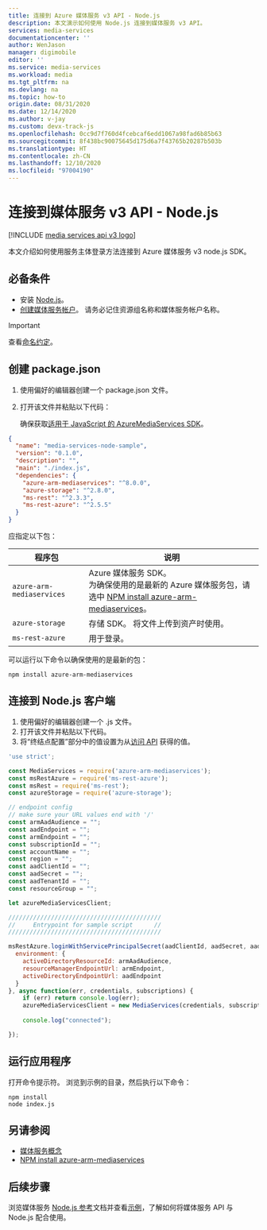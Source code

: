 ```yaml
---
title: 连接到 Azure 媒体服务 v3 API - Node.js
description: 本文演示如何使用 Node.js 连接到媒体服务 v3 API。
services: media-services
documentationcenter: ''
author: WenJason
manager: digimobile
editor: ''
ms.service: media-services
ms.workload: media
ms.tgt_pltfrm: na
ms.devlang: na
ms.topic: how-to
origin.date: 08/31/2020
ms.date: 12/14/2020
ms.author: v-jay
ms.custom: devx-track-js
ms.openlocfilehash: 0cc9d7f760d4fcebcaf6edd1067a98fad6b85b63
ms.sourcegitcommit: 8f438bc90075645d175d6a7f43765b20287b503b
ms.translationtype: HT
ms.contentlocale: zh-CN
ms.lasthandoff: 12/10/2020
ms.locfileid: "97004190"
---
```

# <a name="connect-to-media-services-v3-api---nodejs"></a>连接到媒体服务 v3 API - Node.js

[!INCLUDE [media services api v3 logo](./includes/v3-hr.md)]

本文介绍如何使用服务主体登录方法连接到 Azure 媒体服务 v3 node.js SDK。

## <a name="prerequisites"></a>必备条件

- 安装 [Node.js](https://nodejs.org/en/download/)。
- [创建媒体服务帐户](./create-account-howto.md)。 请务必记住资源组名称和媒体服务帐户名称。

> [!IMPORTANT]
> 查看[命名约定](media-services-apis-overview.md#naming-conventions)。

## <a name="create-packagejson"></a>创建 package.json

1. 使用偏好的编辑器创建一个 package.json 文件。
1. 打开该文件并粘贴以下代码：

   确保获取[适用于 JavaScript 的 AzureMediaServices SDK](https://www.npmjs.com/package/@azure/arm-mediaservices)。

```json
{
  "name": "media-services-node-sample",
  "version": "0.1.0",
  "description": "",
  "main": "./index.js",
  "dependencies": {
    "azure-arm-mediaservices": "^8.0.0",
    "azure-storage": "^2.8.0",
    "ms-rest": "^2.3.3",
    "ms-rest-azure": "^2.5.5"
  }
}
```

应指定以下包：

|程序包|说明|
|---|---|
|`azure-arm-mediaservices`|Azure 媒体服务 SDK。 <br/>为确保使用的是最新的 Azure 媒体服务包，请选中 [NPM install azure-arm-mediaservices](https://www.npmjs.com/package/azure-arm-mediaservices/)。|
|`azure-storage`|存储 SDK。 将文件上传到资产时使用。|
|`ms-rest-azure`| 用于登录。|

可以运行以下命令以确保使用的是最新的包：

```
npm install azure-arm-mediaservices
```

## <a name="connect-to-nodejs-client"></a>连接到 Node.js 客户端

1. 使用偏好的编辑器创建一个 .js 文件。
1. 打开该文件并粘贴以下代码。
1. 将“终结点配置”部分中的值设置为从[访问 API](./access-api-howto.md) 获得的值。

```js
'use strict';

const MediaServices = require('azure-arm-mediaservices');
const msRestAzure = require('ms-rest-azure');
const msRest = require('ms-rest');
const azureStorage = require('azure-storage');

// endpoint config
// make sure your URL values end with '/'
const armAadAudience = "";
const aadEndpoint = "";
const armEndpoint = "";
const subscriptionId = "";
const accountName = "";
const region = "";
const aadClientId = "";
const aadSecret = "";
const aadTenantId = "";
const resourceGroup = "";

let azureMediaServicesClient;

///////////////////////////////////////////
//     Entrypoint for sample script      //
///////////////////////////////////////////

msRestAzure.loginWithServicePrincipalSecret(aadClientId, aadSecret, aadTenantId, {
  environment: {
    activeDirectoryResourceId: armAadAudience,
    resourceManagerEndpointUrl: armEndpoint,
    activeDirectoryEndpointUrl: aadEndpoint
  }
}, async function(err, credentials, subscriptions) {
    if (err) return console.log(err);
    azureMediaServicesClient = new MediaServices(credentials, subscriptionId, armEndpoint, { noRetryPolicy: true });
    
    console.log("connected");

});
```

## <a name="run-your-app"></a>运行应用程序

打开命令提示符。 浏览到示例的目录，然后执行以下命令：

```
npm install 
node index.js
```

## <a name="see-also"></a>另请参阅

- [媒体服务概念](concepts-overview.md)
- [NPM install azure-arm-mediaservices](https://www.npmjs.com/package/azure-arm-mediaservices/)

## <a name="next-steps"></a>后续步骤

浏览媒体服务 [Node.js 参考](https://docs.microsoft.com/javascript/api/overview/azure/mediaservices/management)文档并查看[示例](https://github.com/Azure-Samples/media-services-v3-node-tutorials)，了解如何将媒体服务 API 与 Node.js 配合使用。
